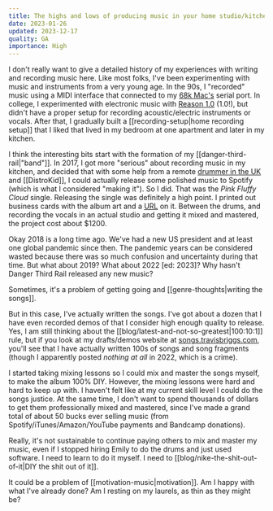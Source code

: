 ```yaml
---
title: The highs and lows of producing music in your home studio/kitchen
date: 2023-01-26
updated: 2023-12-17
quality: GA
importance: High
---
```


I don't really want to give a detailed history of my experiences with writing and recording music here. Like most folks, I've been experimenting with music and instruments from a very young age. In the 90s, I "recorded" music using a MIDI interface that connected to my [68k Mac's](http://vintagemacmuseum.com/collection/68k-macintosh/) serial port. In college, I experimented with electronic music with [Reason 1.0](https://reasonstudios.com/) (1.0!), but didn't have a proper setup for recording acoustic/electric instruments or vocals. After that, I gradually built a [[recording-setup|home recording setup]] that I liked that lived in my bedroom at one apartment and later in my kitchen.

I think the interesting bits start with the formation of my [[danger-third-rail|"band"]]. In 2017, I got more "serious" about recording music in my kitchen, and decided that with some help from a remote [drummer in the UK](https://emilydrums.com/) and [[DistroKid]], I could actually release some polished music to Spotify (which is what I considered "making it"). So I did. That was the _Pink Fluffy Cloud_ single. Releasing the single was definitely a high point. I printed out business cards with the album art and a [URL](https://dangerthirdrail.com) on it. Between the drums, and recording the vocals in an actual studio and getting it mixed and mastered, the project cost about $1200.

Okay 2018 is a long time ago. We've had a new US president and at least one global pandemic since then. The pandemic years can be considered wasted because there was so much confusion and uncertainty during that time. But what about 2019? What about 2022 [ed: 2023]? Why hasn't Danger Third Rail released any new music?

Sometimes, it's a problem of getting going and [[genre-thoughts|writing the songs]].

But in this case, I've actually written the songs. I've got about a dozen that I have even recorded demos of that I consider high enough quality to release. Yes, I am still thinking about the [[blog/latest-and-not-so-greatest|100:10:1]] rule, but if you look at my drafts/demos website at [songs.travisbriggs.com](https://songs.travisbriggs.com), you'll see that I have actually written 100s of songs and song fragments (though I apparently posted _nothing at all_ in 2022, which is a crime).

I started taking mixing lessons so I could mix and master the songs myself, to make the album 100% DIY. However, the mixing lessons were hard and hard to keep up with. I haven't felt like at my current skill level I could do the songs justice. At the same time, I don't want to spend thousands of dollars to get them professionally mixed and mastered, since I've made a grand total of about 50 bucks ever selling music (from Spotify/iTunes/Amazon/YouTube payments and Bandcamp donations).

Really, it's not sustainable to continue paying others to mix and master my music, even if I stopped hiring Emily to do the drums and just used software. I need to learn to do it myself. I need to [[blog/nike-the-shit-out-of-it|DIY the shit out of it]].

It could be a problem of [[motivation-music|motivation]]. Am I happy with what I've already done? Am I resting on my laurels, as thin as they might be?
